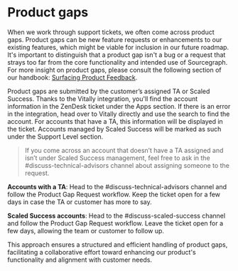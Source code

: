 # Product gaps

When we work through support tickets, we often come across product gaps. Product gaps can be new feature requests or enhancements to our existing features, which might be viable for inclusion in our future roadmap. It's important to distinguish that a product gap isn't a bug or a request that strays too far from the core functionality and intended use of Sourcegraph. For more insight on product gaps, please consult the following section of our handbook: [Surfacing Product Feedback](../../../product/process/feedback/surfacing_product_feedback.md#product-gaps).

Product gaps are submitted by the customer’s assigned TA or Scaled Success. Thanks to the Vitally integration, you'll find the account information in the ZenDesk ticket under the Apps section. If there is an error in the integration, head over to Vitally directly and use the search to find the account. For accounts that have a TA, this information will be displayed in the ticket. Accounts managed by Scaled Success will be marked as such under the Support Level section.

> If you come across an account that doesn’t have a TA assigned and isn’t under Scaled Success management, feel free to ask in the #discuss-technical-advisors channel about assigning someone to the request.

**Accounts with a TA**: Head to the #discuss-technical-advisors channel and follow the Product Gap Request workflow. Keep the ticket open for a few days in case the TA or customer has more to say.

**Scaled Success accounts**: Head to the #discuss-scaled-success channel and follow the Product Gap Request workflow. Leave the ticket open for a few days, allowing the team or customer to follow up.

This approach ensures a structured and efficient handling of product gaps, facilitating a collaborative effort toward enhancing our product's functionality and alignment with customer needs.
